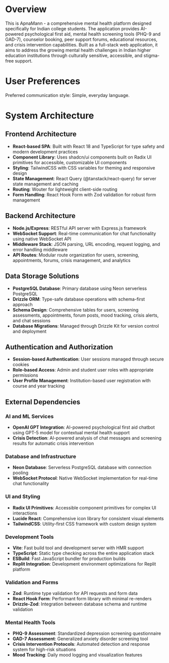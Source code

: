 # Overview

This is ApnaMann - a comprehensive mental health platform designed specifically for Indian college students. The application provides AI-powered psychological first aid, mental health screening tools (PHQ-9 and GAD-7), counselor booking, peer support forums, educational resources, and crisis intervention capabilities. Built as a full-stack web application, it aims to address the growing mental health challenges in Indian higher education institutions through culturally sensitive, accessible, and stigma-free support.

# User Preferences

Preferred communication style: Simple, everyday language.

# System Architecture

## Frontend Architecture
- **React-based SPA**: Built with React 18 and TypeScript for type safety and modern development practices
- **Component Library**: Uses shadcn/ui components built on Radix UI primitives for accessible, customizable UI components
- **Styling**: TailwindCSS with CSS variables for theming and responsive design
- **State Management**: React Query (@tanstack/react-query) for server state management and caching
- **Routing**: Wouter for lightweight client-side routing
- **Form Handling**: React Hook Form with Zod validation for robust form management

## Backend Architecture
- **Node.js/Express**: RESTful API server with Express.js framework
- **WebSocket Support**: Real-time communication for chat functionality using native WebSocket API
- **Middleware Stack**: JSON parsing, URL encoding, request logging, and error handling middleware
- **API Routes**: Modular route organization for users, screening, appointments, forums, crisis management, and analytics

## Data Storage Solutions
- **PostgreSQL Database**: Primary database using Neon serverless PostgreSQL
- **Drizzle ORM**: Type-safe database operations with schema-first approach
- **Schema Design**: Comprehensive tables for users, screening assessments, appointments, forum posts, mood tracking, crisis alerts, and chat sessions
- **Database Migrations**: Managed through Drizzle Kit for version control and deployment

## Authentication and Authorization
- **Session-based Authentication**: User sessions managed through secure cookies
- **Role-based Access**: Admin and student user roles with appropriate permissions
- **User Profile Management**: Institution-based user registration with course and year tracking

## External Dependencies

### AI and ML Services
- **OpenAI GPT Integration**: AI-powered psychological first aid chatbot using GPT-5 model for contextual mental health support
- **Crisis Detection**: AI-powered analysis of chat messages and screening results for automatic crisis intervention

### Database and Infrastructure
- **Neon Database**: Serverless PostgreSQL database with connection pooling
- **WebSocket Protocol**: Native WebSocket implementation for real-time chat functionality

### UI and Styling
- **Radix UI Primitives**: Accessible component primitives for complex UI interactions
- **Lucide React**: Comprehensive icon library for consistent visual elements
- **TailwindCSS**: Utility-first CSS framework with custom design system

### Development Tools
- **Vite**: Fast build tool and development server with HMR support
- **TypeScript**: Static type checking across the entire application stack
- **ESBuild**: Fast JavaScript bundler for production builds
- **Replit Integration**: Development environment optimizations for Replit platform

### Validation and Forms
- **Zod**: Runtime type validation for API requests and form data
- **React Hook Form**: Performant form library with minimal re-renders
- **Drizzle-Zod**: Integration between database schema and runtime validation

### Mental Health Tools
- **PHQ-9 Assessment**: Standardized depression screening questionnaire
- **GAD-7 Assessment**: Generalized anxiety disorder screening tool
- **Crisis Intervention Protocols**: Automated detection and response system for high-risk situations
- **Mood Tracking**: Daily mood logging and visualization features